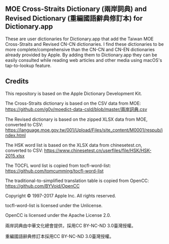 ## MOE Cross-Straits Dictionary (兩岸詞典) and Revised Dictionary (重編國語辭典修訂本) for Dictionary.app

These are user dictionaries for Dictionary.app that add the Taiwan MOE Cross-Straits and Revised CN-CN dictionaries. I find these dictionaries to be more complete/comprehensive than the CN-CN and CN-EN dictionaries already provided by Apple. By adding them to Dictionary.app they can be easily consulted while reading web articles and other media using macOS's tap-to-lookup feature.

## Credits
This repository is based on the Apple Dictionary Development Kit.

The Cross-Straits dictionary is based on the CSV data from MOE: https://github.com/g0v/moedict-data-csld/blob/master/兩岸詞典.csv

The Revised dictionary is based on the zipped XLSX data from MOE, converted to CSV: https://language.moe.gov.tw/001/Upload/Files/site_content/M0001/respub/index.html

The HSK word list is based on the XLSX data from chinesetest.cn, converted to CSV: https://www.chinesetest.cn/userfiles/file/HSK/HSK-2015.xlsx

The TOCFL word list is copied from tocfl-word-list: https://github.com/tomcumming/tocfl-word-list

The traditional-to-simplified translation table is copied from OpenCC: https://github.com/BYVoid/OpenCC

Copyright © 1997-2017 Apple Inc. All rights reserved.

tocfl-word-list is licensed under the Unlicense.

OpenCC is licensed under the Apache License 2.0.

兩岸詞典由中華文化總會提供，採用CC BY-NC-ND 3.0臺灣授權。

重編國語辭典修訂本採用CC BY-NC-ND 3.0臺灣授權。
